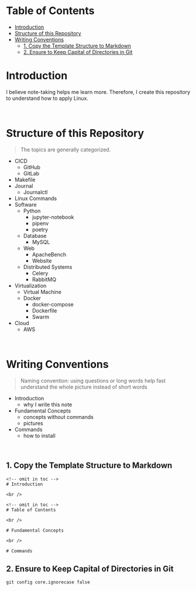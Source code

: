 <!-- omit in toc -->
# Table of Contents
- [Introduction](#introduction)
- [Structure of this Repository](#structure-of-this-repository)
- [Writing Conventions](#writing-conventions)
  - [1. Copy the Template Structure to Markdown](#1-copy-the-template-structure-to-markdown)
  - [2. Ensure to Keep Capital of Directories in Git](#2-ensure-to-keep-capital-of-directories-in-git)


# Introduction
I believe note-taking helps me learn more. Therefore, I create this repository to understand how to apply Linux.

<br />

# Structure of this Repository
> The topics are generally categorized.

* CICD
  * GitHub
  * GitLab
* Makefile
* Journal
  * Journalctl
* Linux Commands
* Software
  * Python
    * jupyter-notebook
    * pipenv
    * poetry
  * Database
    * MySQL
  * Web
    * ApacheBench
    * Website
  * Distributed Systems
    * Celery
    * RabbitMQ
* Virtualization
  * Virtual Machine
  * Docker
    * docker-compose
    * Dockerfile
    * Swarm
* Cloud
  * AWS


<br />

# Writing Conventions

> Naming convention: using questions or long words help fast understand the whole picture instead of short words

* Introduction
  * why I write this note
* Fundamental Concepts
  * concepts without commands
  * pictures
* Commands 
  * how to install

<br />

## 1. Copy the Template Structure to Markdown

```
<!-- omit in toc -->
# Introduction

<br />

<!-- omit in toc -->
# Table of Contents

<br />

# Fundamental Concepts

<br />

# Commands 

```

## 2. Ensure to Keep Capital of Directories in Git
```
git config core.ignorecase false
```

